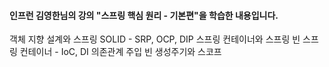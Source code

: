 #### 인프런 김영한님의 강의 "스프링 핵심 원리 - 기본편"을 학습한 내용입니다.

객체 지향 설계와 스프링
SOLID - SRP, OCP, DIP
스프링 컨테이너와 스프링 빈
스프링 컨테이너 - IoC, DI
의존관계 주입
빈 생성주기와 스코프
